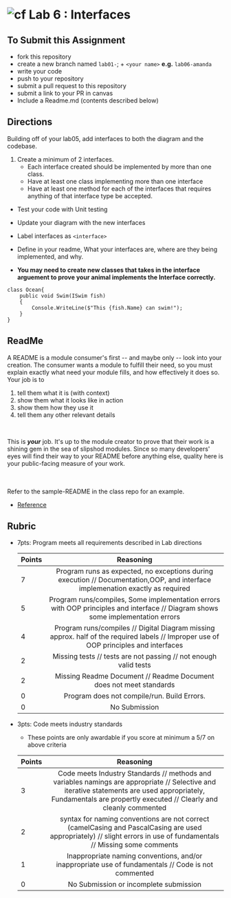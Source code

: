 ![cf](http://i.imgur.com/7v5ASc8.png) Lab 6 : Interfaces
=====================================

## To Submit this Assignment
- fork this repository
- create a new branch named `lab01-`; + `<your name>` **e.g.** `lab06-amanda`
- write your code
- push to your repository
- submit a pull request to this repository
- submit a link to your PR in canvas
- Include a Readme.md (contents described below)

## Directions
Building off of your lab05, add interfaces to both the diagram and the codebase. 
1. Create a minimum of 2 interfaces.
	- Each interface created should be implemented by more than one class.
	- Have at least one class implementing more than one interface
	- Have at least one method for each of the interfaces that requires anything of that interface type be accepted.
- Test your code with Unit testing
- Update your diagram with the new interfaces
- Label interfaces as `<interface>`
- Define in your readme, What your interfaces are, where are they being implemented, and why. 

- **You may need to create new classes that takes in the interface arguement to prove your animal implements the Interface correctly.**

```
class Ocean{
	public void Swim(ISwim fish)
	{
		Console.WriteLine($"This {fish.Name} can swim!");
	}
}
```

## ReadMe
A README is a module consumer's first -- and maybe only -- look into your creation. The consumer wants a module to fulfill their need, so you must explain exactly what need your module fills, and how effectively it does so.
<br />
Your job is to

1. tell them what it is (with context)
2. show them what it looks like in action
3. show them how they use it
4. tell them any other relevant details

<br />

This is ***your*** job. It's up to the module creator to prove that their work is a shining gem in the sea of slipshod modules. Since so many developers' eyes will find their way to your README before anything else, quality here is your public-facing measure of your work.

<br /> <br /> Refer to the sample-README in the class repo for an example. 
- [Reference](https://github.com/noffle/art-of-readme)

## Rubric
- 7pts: Program meets all requirements described in Lab directions

	Points  | Reasoning | 
	 ------------ | :-----------: | 
	7       | Program runs as expected, no exceptions during execution // Documentation,OOP, and interface implemenation exactly as required |
	5       | Program runs/compiles, Some implementation errors with OOP principles and interface // Diagram shows some implementation errors|
	4       | Program runs/compiles // Digital Diagram missing approx. half of the required labels // Improper use of OOP principles and interfaces |
	2       | Missing tests // tests are not passing // not enough valid tests |
	2       | Missing Readme Document // Readme Document does not meet standards |
	0       | Program does not compile/run. Build Errors. |
	0       | No Submission |

- 3pts: Code meets industry standards
	- These points are only awardable if you score at minimum a 5/7 on above criteria

	Points  | Reasoning | 
	 ------------ | :-----------: | 
	3       | Code meets Industry Standards // methods and variables namings are appropriate // Selective and iterative statements are used appropriately, Fundamentals are propertly executed // Clearly and cleanly commented |
	2       | syntax for naming conventions are not correct (camelCasing and PascalCasing are used appropriately) // slight errors in use of fundamentals // Missing some comments |
	1       | Inappropriate naming conventions, and/or inappropriate use of fundamentals // Code is not commented  |
	0       | No Submission or incomplete submission |

